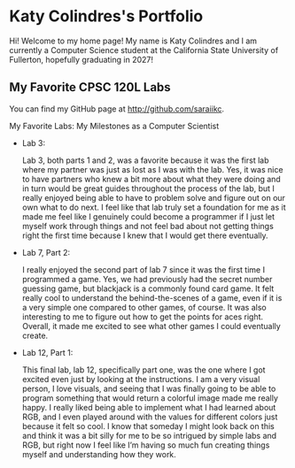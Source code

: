 # Katy Colindres's Portfolio

Hi! Welcome to my home page! My name is Katy Colindres and I am currently a Computer Science student at the California State University of Fullerton, hopefully graduating in 2027!

## My Favorite CPSC 120L Labs

You can find my GitHub page at http://github.com/saraiikc.

My Favorite Labs: My Milestones as a Computer Scientist

* Lab 3: 

  Lab 3, both parts 1 and 2, was a favorite because it was the first lab where my partner was just as lost as I was with the lab. Yes, it was nice to have partners who knew a bit more about what they were doing and in turn would be great guides throughout the process of the lab, but I really enjoyed being able to have to problem solve and figure out on our own what to do next. I feel like that lab truly set a foundation for me as it made me feel like I genuinely could become a programmer if I just let myself work through things and not feel bad about not getting things right the first time because I knew that I would get there eventually.

* Lab 7, Part 2:

  I really enjoyed the second part of lab 7 since it was the first time I programmed a game. Yes, we had previously had the secret number guessing game, but blackjack is a commonly found card game. It felt really cool to understand the behind-the-scenes of a game, even if it is a very simple one compared to other games, of course. It was also interesting to me to figure out how to get the points for aces right. Overall, it made me excited to see what other games I could eventually create.

* Lab 12, Part 1: 

  This final lab, lab 12, specifically part one, was the one where I got excited even just by looking at the instructions. I am a very visual person, I love visuals, and seeing that I was finally going to be able to program something that would return a colorful image made me really happy. I really liked being able to implement what I had learned about RGB, and I even played around with the values for different colors just because it felt so cool. I know that someday I might look back on this and think it was a bit silly for me to be so intrigued by simple labs and RGB, but right now I feel like I’m having so much fun creating things myself and understanding how they work.
